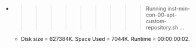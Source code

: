 * >>>>>>>>> Running inst-min-con-00-apt-custom-repository.sh ...
  * Disk size = 627384K. Space Used = 7044K. Runtime = 00:00:00:02.
